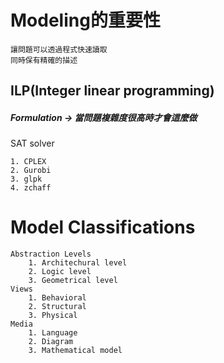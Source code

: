 # Modeling的重要性 
    讓問題可以透過程式快速讀取
    同時保有精確的描述
## ILP(Integer linear programming)
##### Formulation -> 當問題複雜度很高時才會這麼做
SAT solver

    1. CPLEX
    2. Gurobi
    3. glpk
    4. zchaff

# Model Classifications
    Abstraction Levels
        1. Architechural level
        2. Logic level
        3. Geometrical level
    Views
        1. Behavioral
        2. Structural
        3. Physical
    Media
        1. Language
        2. Diagram
        3. Mathematical model

        
